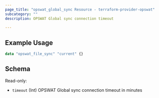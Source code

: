 ```yaml
---
page_title: "opswat_global_sync Resource - terraform-provider-opswat"
subcategory: ""
description: OPSWAT Global sync connection timeout
  
---
```


## Example Usage

```terraform
data "opswat_file_sync" "current" {}
```


## Schema
Read-only:
- `timeout` (Int) OPSWAT Global sync connection timeout in minutes